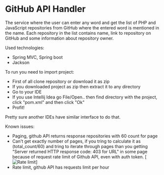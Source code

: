 # GitHub API Handler

 The service where the user can enter any word and get the list of PHP and JavaScript repositories from GitHub where the entered word is mentioned in the name. Each repository in the list contains name, link to repository on GitHub and some information about repository owner.
 
Used technologies:
  - Spring MVC, Spring boot
  - Jackson

To run you need to import project:
- First of all clone repository or download it as zip
- If you downloaded project as zip then extract it to any directory
- Go to your IDE
- If you use Intellij Idea go File/Open.. then find directory with the project, click "pom.xml" and then click "Ok"
- Profit!

Pretty sure another IDEs have similar interface to do that.

Known issues:
- Paging, github API returns response repositories with 60 count for page
- Can't get exactly number of pages, if you tring to calculate it as (total_count/60) and tring to iterate through pages than you getting "Server returned HTTP response code: 403 for URL" in some page because of request rate limit of Github API, even with auth token.
[![Rate limit](https://pastenow.ru/10ae092500d804cb0920699bc14a6e27)]
- Rate limit, github API has requests limit per hour

